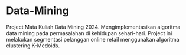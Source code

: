# Data-Mining
Project Mata Kuliah Data Mining 2024. Mengimplementasikan algoritma data mining pada permasalahan di kehidupan sehari-hari. Project ini melakukan segmentasi pelanggan online retail menggunakan algoritma clustering K-Medoids. 
